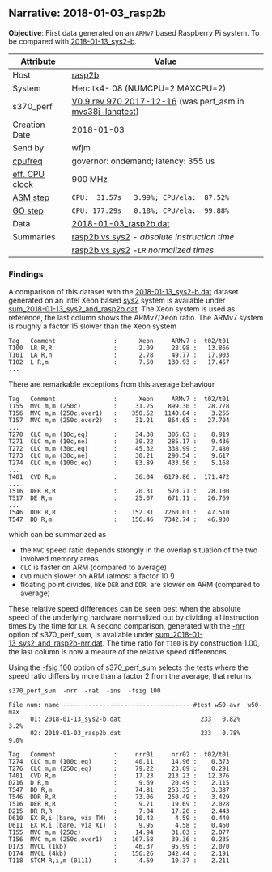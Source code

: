 ## Narrative: 2018-01-03_rasp2b

**Objective**: First data generated on an `ARMv7` based Raspberry Pi system.
To be compared with [2018-01-13_sys2-b](2018-01-13_sys2-b.md).

| Attribute | Value |
| --------- | ----- |
| Host   | [rasp2b](hostinfo_rasp2b.md) |
| System | Herc tk4- 08 (NUMCPU=2 MAXCPU=2) |
| s370_perf | [V0.9  rev  970  2017-12-16](https://github.com/wfjm/mvs38j-langtest/blob/2cc62bf/tests/perf_asm.asm) (was perf_asm in [mvs38j-langtest](https://github.com/wfjm/mvs38j-langtest/)) |
| Creation Date | 2018-01-03 |
| Send by | wfjm |
| [cpufreq](README_narr.md#user-content-cpufreq) | governor: ondemand; latency: 355 us |
| [eff. CPU clock](README_narr.md#user-content-effclk) | 900 MHz |
| [ASM step](README_narr.md#user-content-asm) | `CPU:  31.57s   3.99%; CPU/ela:  87.52%` |
| [GO step](README_narr.md#user-content-go)   | `CPU: 177.29s   0.18%; CPU/ela:  99.88%` |
| Data | [2018-01-03_rasp2b.dat](../data/2018-01-03_rasp2b.dat) |
| Summaries | [rasp2b vs sys2](sum_2018-01-13_sys2_and_rasp2b.dat) - _absolute instruction time_ |
|           | [rasp2b vs sys2](sum_2018-01-13_sys2_and_rasp2b-nrr.dat) -_`LR` normalized times_ |

### Findings <a name="find"></a>

A comparison of this dataset with the
[2018-01-13_sys2-b.dat](../data/2018-01-13_sys2-b.dat) dataset generated on
an Intel Xeon based [sys2](hostinfo_sys2.md) system is available under
[sum_2018-01-13_sys2_and_rasp2b.dat](sum_2018-01-13_sys2_and_rasp2b.dat).
The Xeon system is used as reference, the last column shows the ARMv7/Xeon
ratio.
The ARMv7 system is roughly a factor 15 slower than the Xeon system
```
Tag   Comment                :      Xeon     ARMv7 :  t02/t01
T100  LR R,R                 :      2.09     28.98 :   13.866
T101  LA R,n                 :      2.78     49.77 :   17.903
T102  L R,m                  :      7.50    130.93 :   17.457
...
```

There are remarkable exceptions from this average behaviour
```
Tag   Comment                :      Xeon     ARMv7 :  t02/t01
T155  MVC m,m (250c)         :     31.25    899.30 :   28.778
T156  MVC m,m (250c,over1)   :    350.52   1140.84 :    3.255
T157  MVC m,m (250c,over2)   :     31.21    864.65 :   27.704
...
T270  CLC m,m (10c,eq)       :     34.38    306.63 :    8.919
T271  CLC m,m (10c,ne)       :     30.22    285.17 :    9.436
T272  CLC m,m (30c,eq)       :     45.32    338.99 :    7.480
T273  CLC m,m (30c,ne)       :     30.21    290.54 :    9.617
T274  CLC m,m (100c,eq)      :     83.89    433.56 :    5.168
...
T401  CVD R,m                :     36.04   6179.86 :  171.472
...
T516  DER R,R                :     20.31    570.71 :   28.100
T517  DE R,m                 :     25.07    671.11 :   26.769
...
T546  DDR R,R                :    152.81   7260.01 :   47.510
T547  DD R,m                 :    156.46   7342.74 :   46.930
```

which can be summarized as
- the `MVC` speed ratio depends strongly in the overlap situation of the
  two involved memory areas
- `CLC` is faster on ARM (compared to average)
- `CVD` much slower on ARM (almost a factor 10 !)
- floating point divides, like `DER` and `DDR`, are slower on ARM
  (compared to average)

These relative speed differences can be seen best when the absolute
speed of the underlying hardware normalized out by dividing all
instruction times by the time for `LR`. A second comparison,
generated with the [-nrr](../doc/s370_perf_sum.md#user-content-opt-nrr)
option of s370_perf_sum, is available under
[sum_2018-01-13_sys2_and_rasp2b-nrr.dat](sum_2018-01-13_sys2_and_rasp2b-nrr.dat).
The time ratio for `T100` is by construction 1.00, the last column
is now a meaure of the relative speed differences.

Using the [-fsig 100](../doc/s370_perf_sum.md#user-content-opt-fsig)
option of s370_perf_sum selects the tests where the speed ratio differs
by more than a factor 2 from the average, that returns
```
s370_perf_sum  -nrr  -rat  -ins  -fsig 100

File num: name ----------------------------------- #test w50-avr  w50-max
      01: 2018-01-13_sys2-b.dat                      233   0.82%     3.2%
      02: 2018-01-03_rasp2b.dat                      233   0.78%     9.0%

Tag   Comment                :     nrr01     nrr02 :  t02/t01
T274  CLC m,m (100c,eq)      :     40.11     14.96 :    0.373
T276  CLC m,m (250c,eq)      :     79.22     23.09 :    0.291
T401  CVD R,m                :     17.23    213.23 :   12.376
D216  D R,m                  :      9.69     20.49 :    2.115
T547  DD R,m                 :     74.81    253.35 :    3.387
T546  DDR R,R                :     73.06    250.49 :    3.429
T516  DER R,R                :      9.71     19.69 :    2.028
D215  DR R,R                 :      7.04     17.20 :    2.443
D610  EX R,i (bare, via TM)  :     10.42      4.59 :    0.440
D611  EX R,i (bare, via XI)  :      9.95      4.58 :    0.460
T155  MVC m,m (250c)         :     14.94     31.03 :    2.077
T156  MVC m,m (250c,over1)   :    167.58     39.36 :    0.235
D173  MVCL (1kb)             :     46.37     95.99 :    2.070
D174  MVCL (4kb)             :    156.26    342.44 :    2.191
T118  STCM R,i,m (0111)      :      4.69     10.37 :    2.211
```
